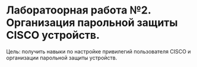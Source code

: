 # Лаборатоорная работа №2. Организация парольной защиты CISCO устройств.

Цель: получить навыки по настройке привилегий пользователя CISCO и организации парольной защиты устройств.
